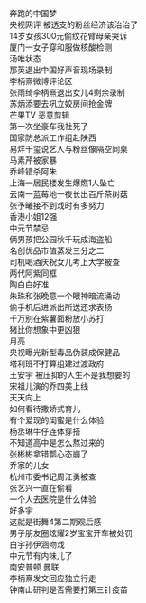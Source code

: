 奔跑的中国梦  
央视网评 被透支的粉丝经济该治治了  
14岁女孩300元偷纹花臂母亲哭诉  
厦门一女子穿和服做核酸检测  
汤唯状态  
那英退出中国好声音现场录制  
李柄熹微博评论区  
张雨绮李柄熹退出女儿4剩余录制  
苏炳添要去巩立姣房间抢金牌  
芒果TV 恶意剪辑  
第一次坐豪车我社死了  
国家防总派工作组赴陕西  
易烊千玺说艺人与粉丝像隔空同桌  
马素芹被家暴  
乔峰错杀阿朱  
上海一居民楼发生爆燃1人坠亡  
云南一蓝莓地一夜长出百斤茶树菇  
张予曦接不到戏时有多努力  
香港小姐12强  
中元节禁忌  
俩男孩把公园秋千玩成海盗船  
名创优品市值蒸发三分之二  
司机喝酒庆祝女儿考上大学被查  
两代阿紫同框  
陶白白好准  
朱珠和张晚意一个眼神暗流涌动  
偷手机后进派出所送还求表扬  
千万别在紫薯面粉放小苏打  
猪比你想象中更凶狠  
月亮  
央视曝光新型毒品伪装成保健品  
塔利班不打算组建过渡政府  
王安宇 被压抑的人生不是我想要的  
宋祖儿演的乔四美上线  
天天向上  
如何看待撒娇式育儿  
有个爱现的闺蜜是什么体验  
杨丞琳牛仔连体穿搭  
不知道高中是怎么熬过来的  
张彬彬拿错瓢心态崩了  
乔家的儿女  
杭州市委书记周江勇被查  
张艺兴一直在偷看  
一个人去医院是什么体验  
好多宇  
这就是街舞4第二期观后感  
男子朋友圈炫耀2岁宝宝开车被处罚  
白宇孙伊涵吻戏  
中元节有内味儿了  
南安普顿 曼联  
李柄熹发文回应独立行走  
钟南山研判是否需要打第三针疫苗  

